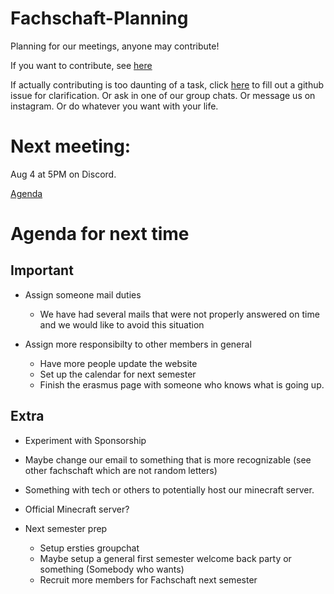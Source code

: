 # Fachschaft-Planning


Planning for our meetings, anyone may contribute!

If you want to contribute, see [here](contributing.md)

If actually contributing is too daunting of a task, click [here](https://github.com/fs-linguistics/Fachschaft-Planning/issues/new/choose) 
to fill out a github issue for clarification. Or ask in one of our group chats. Or message us on instagram. Or do whatever you want with your life. 

# Next meeting: 

Aug 4 at 5PM on Discord. 

[Agenda](meetings/20230728.md)

# Agenda for next time

## Important
- Assign someone mail duties
  - We have had several mails that were not properly answered on time and we would like to avoid this situation

- Assign more responsibilty to other members in general
  - Have more people update the website
  - Set up the calendar for next semester
  - Finish the erasmus page with someone who knows what is going up. 
  
  


## Extra
-  Experiment with Sponsorship

  - Maybe change our email to something that is more recognizable (see other fachschaft which are not random letters)
  - Something with tech or others to potentially host our minecraft server. 
  
- Official Minecraft server?

- Next semester prep
  - Setup ersties groupchat
  - Maybe setup a general first semester welcome back party or something (Somebody who wants)
  - Recruit more members for Fachschaft next semester













